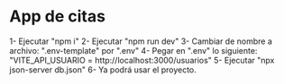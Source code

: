 # App de citas

1- Ejecutar "npm i"
2- Ejecutar "npm run dev"
3- Cambiar de nombre a archivo: ".env-template" por ".env"
4- Pegar en ".env" lo siguiente: "VITE_API_USUARIO = http://localhost:3000/usuarios"
5- Ejecutar "npx json-server db.json"
6- Ya podrá usar el proyecto.
